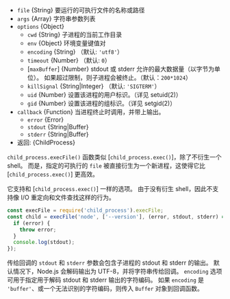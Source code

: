 <!-- YAML
added: v0.1.91
-->

* `file` {String} 要运行的可执行文件的名称或路径
* `args` {Array} 字符串参数列表
* `options` {Object}
  * `cwd` {String} 子进程的当前工作目录
  * `env` {Object} 环境变量键值对
  * `encoding` {String} （默认: `'utf8'`）
  * `timeout` {Number} （默认: `0`）
  * [`maxBuffer`] {Number} stdout 或 stderr 允许的最大数据量（以字节为单位）。
    如果超过限制，则子进程会被终止。（默认：`200*1024`）
  * `killSignal` {String|Integer} （默认: `'SIGTERM'`）
  * `uid` {Number} 设置该进程的用户标识。（详见 setuid(2)）
  * `gid` {Number} 设置该进程的组标识。（详见 setgid(2)）
* `callback` {Function} 当进程终止时调用，并带上输出。
  * `error` {Error}
  * `stdout` {String|Buffer}
  * `stderr` {String|Buffer}
* 返回: {ChildProcess}

`child_process.execFile()` 函数类似 [`child_process.exec()`]，除了不衍生一个 shell。
而是，指定的可执行的 `file` 被直接衍生为一个新进程，这使得它比 [`child_process.exec()`] 更高效。

它支持和 [`child_process.exec()`] 一样的选项。
由于没有衍生 shell，因此不支持像 I/O 重定向和文件查找这样的行为。

```js
const execFile = require('child_process').execFile;
const child = execFile('node', ['--version'], (error, stdout, stderr) => {
  if (error) {
    throw error;
  }
  console.log(stdout);
});
```

传给回调的 `stdout` 和 `stderr` 参数会包含子进程的 stdout 和 stderr 的输出。
默认情况下，Node.js 会解码输出为 UTF-8，并将字符串传给回调。
`encoding` 选项可用于指定用于解码 stdout 和 stderr 输出的字符编码。
如果 `encoding` 是 `'buffer'`、或一个无法识别的字符编码，则传入 `Buffer` 对象到回调函数。


